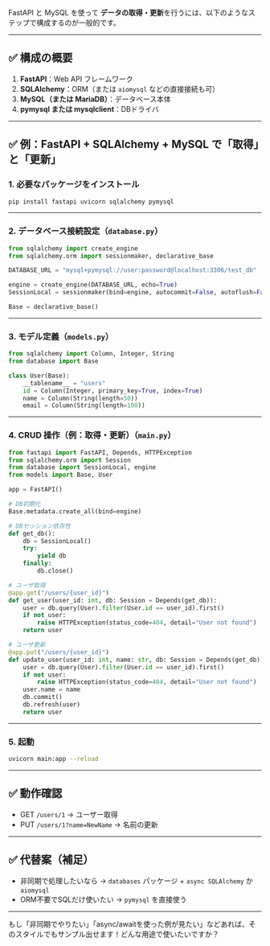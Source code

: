 FastAPI と MySQL を使って **データの取得・更新**を行うには、以下のようなステップで構成するのが一般的です。

---

## ✅ 構成の概要

1. **FastAPI**：Web API フレームワーク
2. **SQLAlchemy**：ORM（または `aiomysql` などの直接接続も可）
3. **MySQL（または MariaDB）**：データベース本体
4. **pymysql または mysqlclient**：DBドライバ

---

## ✅ 例：FastAPI + SQLAlchemy + MySQL で「取得」と「更新」

### 1. 必要なパッケージをインストール

```bash
pip install fastapi uvicorn sqlalchemy pymysql
```

---

### 2. データベース接続設定（`database.py`）

```python
from sqlalchemy import create_engine
from sqlalchemy.orm import sessionmaker, declarative_base

DATABASE_URL = "mysql+pymysql://user:password@localhost:3306/test_db"

engine = create_engine(DATABASE_URL, echo=True)
SessionLocal = sessionmaker(bind=engine, autocommit=False, autoflush=False)

Base = declarative_base()
```

---

### 3. モデル定義（`models.py`）

```python
from sqlalchemy import Column, Integer, String
from database import Base

class User(Base):
    __tablename__ = "users"
    id = Column(Integer, primary_key=True, index=True)
    name = Column(String(length=50))
    email = Column(String(length=100))
```

---

### 4. CRUD 操作（例：取得・更新）（`main.py`）

```python
from fastapi import FastAPI, Depends, HTTPException
from sqlalchemy.orm import Session
from database import SessionLocal, engine
from models import Base, User

app = FastAPI()

# DB初期化
Base.metadata.create_all(bind=engine)

# DBセッション依存性
def get_db():
    db = SessionLocal()
    try:
        yield db
    finally:
        db.close()

# ユーザ取得
@app.get("/users/{user_id}")
def get_user(user_id: int, db: Session = Depends(get_db)):
    user = db.query(User).filter(User.id == user_id).first()
    if not user:
        raise HTTPException(status_code=404, detail="User not found")
    return user

# ユーザ更新
@app.put("/users/{user_id}")
def update_user(user_id: int, name: str, db: Session = Depends(get_db)):
    user = db.query(User).filter(User.id == user_id).first()
    if not user:
        raise HTTPException(status_code=404, detail="User not found")
    user.name = name
    db.commit()
    db.refresh(user)
    return user
```

---

### 5. 起動

```bash
uvicorn main:app --reload
```

---

## ✅ 動作確認

- GET `/users/1` → ユーザー取得
- PUT `/users/1?name=NewName` → 名前の更新

---

## ✅ 代替案（補足）

- 非同期で処理したいなら → `databases` パッケージ + `async SQLAlchemy` か `aiomysql`
- ORM不要でSQLだけ使いたい → `pymysql` を直接使う

---

もし「非同期でやりたい」「async/awaitを使った例が見たい」などあれば、そのスタイルでもサンプル出せます！どんな用途で使いたいですか？